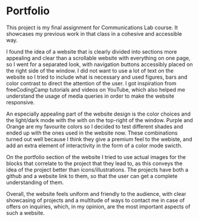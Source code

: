 # Portfolio
This project is my final assignment for Communications Lab course. It showcases my previous work in that class in a cohesive and accessible way.

I found the idea of a website that is clearly divided into sections more appealing and clear than a scrollable website with everything on one page, so I went for a separated look, with navigation buttons accessibly placed on the right side of the window. I did not want to use a lot of text on the website so I tried to include what is necessary and used figures, bars and color contrast to direct the attention of the user. I got inspiration from freeCodingCamp tutorials and videos on YouTube, which also helped me understand the usage of media queries in order to make the website responsive.

An especially appealing part of the website design is the color choices and the light/dark mode with the with on the top-right of the window. Purple and Orange are my favourite colors so I decided to test different shades and ended up with the ones used in the website now. These combinations turned out well because I think they give a premium feel to the webiste, and add an extra element of interactivity in the form of a color mode swicth.

On the portfolio section of the website I tried to use actual images for the blocks that correlate to the project that they lead to, as this conveys the idea of the project better than icons/illustrations. The projects have both a github and a website link to them, so that the user can get a complete understanding of them.

Overall, the website feels uniform and friendly to the audience, with clear showcasing of projects and a multitude of ways to contact me in case of offers on inquiries, which, in my opinion, are the most important aspects of such a website.
